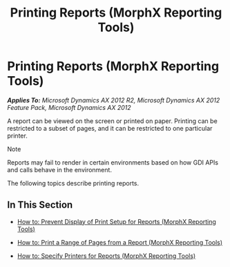 ﻿---
title: Printing Reports (MorphX Reporting Tools)
TOCTitle: Printing Reports
ms:assetid: 5f6bd4e6-3bbb-45e7-bab3-5db1c89d3270
ms:mtpsurl: https://technet.microsoft.com/en-us/library/Bb410534(v=AX.60)
ms:contentKeyID: 35290299
ms.date: 11/07/2012
mtps_version: v=AX.60
---

# Printing Reports (MorphX Reporting Tools) 


_**Applies To:** Microsoft Dynamics AX 2012 R2, Microsoft Dynamics AX 2012 Feature Pack, Microsoft Dynamics AX 2012_

A report can be viewed on the screen or printed on paper. Printing can be restricted to a subset of pages, and it can be restricted to one particular printer.


> [!NOTE]
> <P>Reports may fail to render in certain environments based on how GDI APIs and calls behave in the environment.</P>



The following topics describe printing reports.

## In This Section

  - [How to: Prevent Display of Print Setup for Reports (MorphX Reporting Tools)](how-to-prevent-display-of-print-setup-for-reports-morphx-reporting-tools.md)  

  - [How to: Print a Range of Pages from a Report (MorphX Reporting Tools)](how-to-print-a-range-of-pages-from-a-report-morphx-reporting-tools.md)  

  - [How to: Specify Printers for Reports (MorphX Reporting Tools)](how-to-specify-printers-for-reports-morphx-reporting-tools.md)

